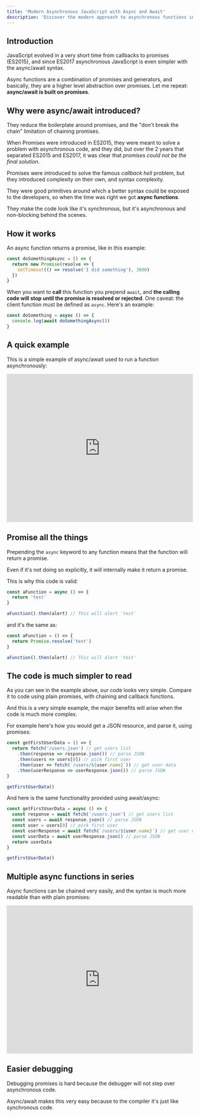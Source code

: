 ```yaml
---
title: 'Modern Asynchronous JavaScript with Async and Await'
description: 'Discover the modern approach to asynchronous functions in JavaScript. JavaScript evolved in a very short time from callbacks to Promises, and since ES2017 asynchronous JavaScript is even simpler with the async/await syntax'
---
```


## Introduction

JavaScript evolved in a very short time from callbacks to promises (ES2015), and since ES2017 asynchronous JavaScript is even simpler with the async/await syntax.

Async functions are a combination of promises and generators, and basically, they are a higher level abstraction over promises. Let me repeat: **async/await is built on promises**.

## Why were async/await introduced?

They reduce the boilerplate around promises, and the "don't break the chain" limitation of chaining promises.

When Promises were introduced in ES2015, they were meant to solve a problem with asynchronous code, and they did, but over the 2 years that separated ES2015 and ES2017, it was clear that _promises could not be the final solution_.

Promises were introduced to solve the famous _callback hell_ problem, but they introduced complexity on their own, and syntax complexity.

They were good primitives around which a better syntax could be exposed to the developers, so when the time was right we got **async functions**.

They make the code look like it's synchronous, but it's asynchronous and non-blocking behind the scenes.

## How it works

An async function returns a promise, like in this example:

```js
const doSomethingAsync = () => {
  return new Promise(resolve => {
    setTimeout(() => resolve('I did something'), 3000)
  })
}
```

When you want to **call** this function you prepend `await`, and **the calling code will stop until the promise is resolved or rejected**. One caveat: the client function must be defined as `async`. Here's an example:

```js
const doSomething = async () => {
  console.log(await doSomethingAsync())
}
```

## A quick example

This is a simple example of async/await used to run a function asynchronously:

<iframe
  title="Modern Asynchronous JavaScript with Async and Await"
  src="https://glitch.com/embed/#!/embed/nodejs-dev-0035-01?path=server.js&previewSize=25&attributionHidden=true&sidebarCollapsed=true"
  alt="nodejs-dev-0035-01 on Glitch"
  style="height: 400px; width: 100%; border: 0;">
</iframe>

<!--```js
const doSomethingAsync = () => {
  return new Promise(resolve => {
    setTimeout(() => resolve('I did something'), 3000)
  })
}

const doSomething = async () => {
  console.log(await doSomethingAsync())
}

console.log('Before')
doSomething()
console.log('After')
```

The above code will print the following to the browser console:

```
Before
After
I did something //after 3s
```-->

## Promise all the things

Prepending the `async` keyword to any function means that the function will return a promise.

Even if it's not doing so explicitly, it will internally make it return a promise.

This is why this code is valid:

```js
const aFunction = async () => {
  return 'test'
}

aFunction().then(alert) // This will alert 'test'
```

and it's the same as:

```js
const aFunction = () => {
  return Promise.resolve('test')
}

aFunction().then(alert) // This will alert 'test'
```

## The code is much simpler to read

As you can see in the example above, our code looks very simple. Compare it to code using plain promises, with chaining and callback functions.

And this is a very simple example, the major benefits will arise when the code is much more complex.

For example here's how you would get a JSON resource, and parse it, using promises:

```js
const getFirstUserData = () => {
  return fetch('/users.json') // get users list
    .then(response => response.json()) // parse JSON
    .then(users => users[0]) // pick first user
    .then(user => fetch(`/users/${user.name}`)) // get user data
    .then(userResponse => userResponse.json()) // parse JSON
}

getFirstUserData()
```

And here is the same functionality provided using await/async:

```js
const getFirstUserData = async () => {
  const response = await fetch('/users.json') // get users list
  const users = await response.json() // parse JSON
  const user = users[0] // pick first user
  const userResponse = await fetch(`/users/${user.name}`) // get user data
  const userData = await userResponse.json() // parse JSON
  return userData
}

getFirstUserData()
```

## Multiple async functions in series

Async functions can be chained very easily, and the syntax is much more readable than with plain promises:

<iframe
  title="Multiple async functions in series"
  src="https://glitch.com/embed/#!/embed/nodejs-dev-0035-02?path=server.js&previewSize=30&attributionHidden=true&sidebarCollapsed=true"
  alt="nodejs-dev-0035-02 on Glitch"
  style="height: 400px; width: 100%; border: 0;">
</iframe>

<!--```js
const promiseToDoSomething = () => {
  return new Promise(resolve => {
    setTimeout(() => resolve('I did something'), 10000)
  })
}

const watchOverSomeoneDoingSomething = async () => {
  const something = await promiseToDoSomething()
  return something + ' and I watched'
}

const watchOverSomeoneWatchingSomeoneDoingSomething = async () => {
  const something = await watchOverSomeoneDoingSomething()
  return something + ' and I watched as well'
}

watchOverSomeoneWatchingSomeoneDoingSomething().then(res => {
  console.log(res)
})
```

Will print:

```
I did something and I watched and I watched as well
```-->

## Easier debugging

Debugging promises is hard because the debugger will not step over asynchronous code.

Async/await makes this very easy because to the compiler it's just like synchronous code.
